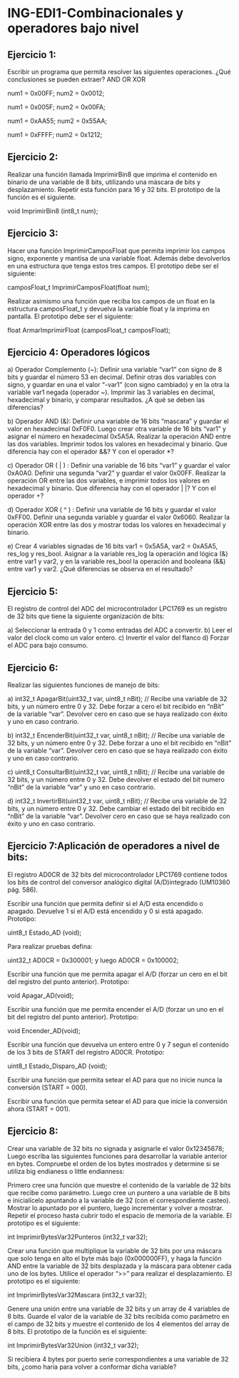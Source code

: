 # ING-EDI1-Combinacionales y operadores bajo nivel

## Ejercicio 1: 

Escribir un programa que permita resolver las siguientes operaciones. ¿Qué
conclusiones se pueden extraer? AND OR XOR

num1 = 0x00FF; num2 = 0x0012;

num1 = 0x005F; num2 = 0x00FA;

num1 = 0xAA55; num2 = 0x55AA;

num1 = 0xFFFF; num2 = 0x1212;


## Ejercicio 2:

Realizar una función llamada ImprimirBin8 que imprima el contenido en binario
de una variable de 8 bits, utilizando una máscara de bits y desplazamiento. Repetir esta función
para 16 y 32 bits. El prototipo de la función es el siguiente.

void ImprimirBin8 (int8_t num);

## Ejercicio 3:

Hacer una función ImprimirCamposFloat que permita imprimir los campos signo,
exponente y mantisa de una variable float. Además debe devolverlos en una estructura que
tenga estos tres campos. El prototipo debe ser el siguiente:

camposFloat_t ImprimirCamposFloat(float num);

Realizar asimismo una función que reciba los campos de un float en la estructura camposFloat_t
y devuelva la variable float y la imprima en pantalla. El prototipo debe ser el siguiente:

float ArmarImprimirFloat (camposFloat_t camposFloat);

## Ejercicio 4: Operadores lógicos

a) Operador Complemento (~): Definir una variable “var1” con signo de 8 bits y guardar el
número 53 en decimal. Definir otras dos variables con signo, y guardar en una el valor “-var1”
(con signo cambiado) y en la otra la variable var1 negada (operador ~). Imprimir las 3 variables
en decimal, hexadecimal y binario, y comparar resultados. ¿A qué se deben las diferencias?

b) Operador AND (&): Definir una variable de 16 bits “mascara” y guardar el valor en
hexadecimal 0xF0F0. Luego crear otra variable de 16 bits “var1” y asignar el número en
hexadecimal 0x5A5A. Realizar la operación AND entre las dos variables. Imprimir todos los
valores en hexadecimal y binario. Que diferencia hay con el operador &&? Y con el operador *?

c) Operador OR ( | ) : Definir una variable de 16 bits “var1” y guardar el valor 0xA0A0. Definir
una segunda “var2” y guardar el valor 0x00FF. Realizar la operación OR entre las dos variables,
e imprimir todos los valores en hexadecimal y binario. Que diferencia hay con el operador | |? Y
con el operador +?

d) Operador XOR ( ^ ) : Definir una variable de 16 bits y guardar el valor 0xFF00. Definir una
segunda variable y guardar el valor 0x6060. Realizar la operación XOR entre las dos y mostrar
todas los valores en hexadecimal y binario.

e) Crear 4 variables signadas de 16 bits var1 = 0x5A5A, var2 = 0xA5A5, res_log y res_bool.
Asignar a la variable res_log la operación and lógica (&) entre var1 y var2, y en la variable
res_bool la operación and booleana (&&) entre var1 y var2. ¿Qué diferencias se observa en el
resultado?

## Ejercicio 5:

El registro de control del ADC del microcontrolador LPC1769 es un registro de 32
bits que tiene la siguiente organización de bits:

a) Seleccionar la entrada 0 y 1 como entradas del ADC a convertir.
b) Leer el valor del clock como un valor entero.
c) Invertir el valor del flanco
d) Forzar el ADC para bajo consumo.

## Ejercicio 6:

Realizar las siguientes funciones de manejo de bits:

a) int32_t ApagarBit(uint32_t var, uint8_t nBit); // Recibe una variable de 32
bits, y un número entre 0 y 32. Debe forzar a cero el bit recibido en “nBit” de la variable
“var”. Devolver cero en caso que se haya realizado con éxito y uno en caso contrario.

b) int32_t EncenderBit(uint32_t var, uint8_t nBit); // Recibe una variable de 32
bits, y un número entre 0 y 32. Debe forzar a uno el bit recibido en “nBit” de la variable
“var”. Devolver cero en caso que se haya realizado con éxito y uno en caso contrario.

c) uint8_t ConsultarBit(uint32_t var, uint8_t nBit); // Recibe una variable de
32 bits, y un número entre 0 y 32. Debe devolver el estado del bit numero “nBit” de la
variable “var” y uno en caso contrario.

d) int32_t InvertirBit(uint32_t var, uint8_t nBit); // Recibe una variable de 32
bits, y un número entre 0 y 32. Debe cambiar el estado del bit recibido en “nBit” de la
variable “var”. Devolver cero en caso que se haya realizado con éxito y uno en caso
contrario.

## Ejercicio 7:Aplicación de operadores a nivel de bits:

El registro AD0CR de 32 bits del microcontrolador LPC1769 contiene todos los bits de control
del conversor analógico digital (A/D)integrado (UM10360 pág. 586).

Escribir una función que permita definir si el A/D esta encendido o apagado.
Devuelve 1 si el A/D está encendido y 0 si está apagado. Prototipo:

uint8_t Estado_AD (void);

Para realizar pruebas defina:

uint32_t AD0CR = 0x300001; y luego AD0CR = 0x100002;

Escribir una función que me permita apagar el A/D (forzar un cero en el bit del
registro del punto anterior). Prototipo: 

void Apagar_AD(void);

Escribir una función que me permita encender el A/D (forzar un uno en el bit del
registro del punto anterior). Prototipo: 

void Encender_AD(void);

Escribir una función que devuelva un entero entre 0 y 7 segun el contenido de los
3 bits de START del registro AD0CR. Prototipo:

uint8_t Estado_Disparo_AD (void);

Escribir una función que permita setear el AD para que no inicie nunca la
conversión (START = 000).

Escribir una función que permita setear el AD para que inicie la conversión ahora
(START = 001).

## Ejercicio 8:

Crear una variable de 32 bits no signada y asignarle el valor 0x12345678; Luego escriba
las siguientes funciones para desarrollar la variable anterior en bytes. Compruebe el orden de los
bytes mostrados y determine si se utiliza big endianess o little endianness:

Primero cree una función que muestre el contenido de la variable de 32 bits que recibe
como parámetro. Luego cree un puntero a una variable de 8 bits e inicialícelo apuntando
a la variable de 32 (con el correspondiente casteo). Mostrar lo apuntado por el puntero,
luego incrementar y volver a mostrar. Repetir el proceso hasta cubrir todo el espacio de
memoria de la variable. El prototipo es el siguiente:

int ImprimirBytesVar32Punteros (int32_t var32);

Crear una función que multiplique la variable de 32 bits por una máscara que solo tenga
en alto el byte más bajo (0x000000FF), y haga la función AND entre la variable de 32
bits desplazada y la máscara para obtener cada uno de los bytes. Utilice el operador “>>”
para realizar el desplazamiento. El prototipo es el siguiente:

int ImprimirBytesVar32Mascara (int32_t var32);

Genere una unión entre una variable de 32 bits y un array de 4 variables de 8 bits. Guarde
el valor de la variable de 32 bits recibida como parámetro en el campo de 32 bits y
muestre el contenido de los 4 elementos del array de 8 bits. El prototipo de la función es
el siguiente:

int ImprimirBytesVar32Union (int32_t var32);

Si recibiera 4 bytes por puerto serie correspondientes a una variable de 32 bits, ¿como
haría para volver a conformar dicha variable?
